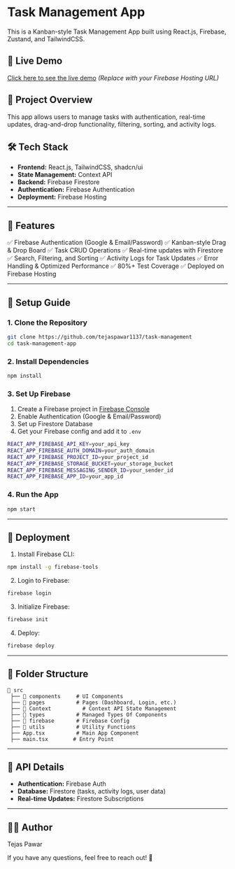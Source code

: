 # Task Management App

This is a Kanban-style Task Management App built using React.js, Firebase, Zustand, and TailwindCSS.

## 🚀 Live Demo
[Click here to see the live demo](#) *(Replace with your Firebase Hosting URL)*

## 📂 Project Overview
This app allows users to manage tasks with authentication, real-time updates, drag-and-drop functionality, filtering, sorting, and activity logs.

## 🛠️ Tech Stack
- **Frontend:** React.js, TailwindCSS, shadcn/ui
- **State Management:** Context API
- **Backend:** Firebase Firestore
- **Authentication:** Firebase Authentication
- **Deployment:** Firebase Hosting

---

## 📌 Features
✅ Firebase Authentication (Google & Email/Password)
✅ Kanban-style Drag & Drop Board
✅ Task CRUD Operations
✅ Real-time updates with Firestore
✅ Search, Filtering, and Sorting
✅ Activity Logs for Task Updates
✅ Error Handling & Optimized Performance
✅ 80%+ Test Coverage
✅ Deployed on Firebase Hosting

---

## 🔧 Setup Guide

### 1. Clone the Repository
```sh
git clone https://github.com/tejaspawar1137/task-management
cd task-management-app
```

### 2. Install Dependencies
```sh
npm install
```

### 3. Set Up Firebase
1. Create a Firebase project in [Firebase Console](https://console.firebase.google.com/)
2. Enable Authentication (Google & Email/Password)
3. Set up Firestore Database
4. Get your Firebase config and add it to `.env`

```sh
REACT_APP_FIREBASE_API_KEY=your_api_key
REACT_APP_FIREBASE_AUTH_DOMAIN=your_auth_domain
REACT_APP_FIREBASE_PROJECT_ID=your_project_id
REACT_APP_FIREBASE_STORAGE_BUCKET=your_storage_bucket
REACT_APP_FIREBASE_MESSAGING_SENDER_ID=your_sender_id
REACT_APP_FIREBASE_APP_ID=your_app_id
```

### 4. Run the App
```sh
npm start
```

---

## 🚀 Deployment
1. Install Firebase CLI:
```sh
npm install -g firebase-tools
```
2. Login to Firebase:
```sh
firebase login
```
3. Initialize Firebase:
```sh
firebase init
```
4. Deploy:
```sh
firebase deploy
```

---

## 📖 Folder Structure
```
📂 src
 ├── 📁 components     # UI Components
 ├── 📁 pages          # Pages (Dashboard, Login, etc.)
 ├── 📁 Context          # Context API State Management
 ├── 📁 types          # Managed Types Of Components
 ├── 📁 firebase       # Firebase Config
 ├── 📁 utils          # Utility Functions
 ├── App.tsx          # Main App Component
 ├── main.tsx        # Entry Point
```

---

## 📝 API Details
- **Authentication:** Firebase Auth
- **Database:** Firestore (tasks, activity logs, user data)
- **Real-time Updates:** Firestore Subscriptions

---

## 👨‍💻 Author
Tejas Pawar

If you have any questions, feel free to reach out! 🚀

